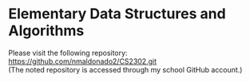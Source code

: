 # Elementary Data Structures and Algorithms

Please visit the following repository: https://github.com/nmaldonado2/CS2302.git \
(The noted repository is accessed through my school GitHub account.)
